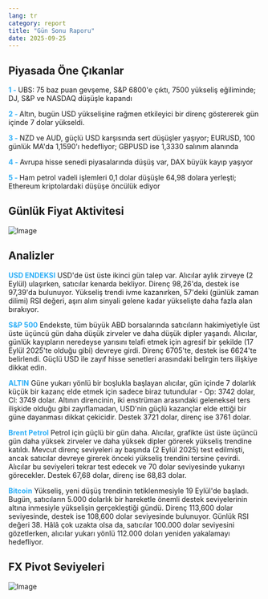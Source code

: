 ```yaml
---
lang: tr
category: report
title: "Gün Sonu Raporu"
date: 2025-09-25
---
```



<h2>Piyasada Öne Çıkanlar</h2>
<strong style="color: #2caef7;">1 - </strong> UBS: 75 baz puan gevşeme, S&P 6800'e çıktı, 7500 yükseliş eğiliminde; DJ, S&P ve NASDAQ düşüşle kapandı

<strong style="color: #2caef7;">2 - </strong> Altın, bugün USD yükselişine rağmen etkileyici bir direnç göstererek gün içinde 7 dolar yükseldi.


<strong style="color: #2caef7;">3 - </strong> NZD ve AUD, güçlü USD karşısında sert düşüşler yaşıyor; EURUSD, 100 günlük MA'da 1,1590'ı hedefliyor; GBPUSD ise 1,3330 salınım alanında

<strong style="color: #2caef7;">4 - </strong> Avrupa hisse senedi piyasalarında düşüş var, DAX büyük kayıp yaşıyor


<strong style="color: #2caef7;">5 - </strong> Ham petrol vadeli işlemleri 0,1 dolar düşüşle 64,98 dolara yerleşti; Ethereum kriptolardaki düşüşe öncülük ediyor



<h2>Günlük Fiyat Aktivitesi</h2>
<img src="https://markleighedu.github.io/img/Sep-2025/25-Sep-2025/price.jpg" alt="Image"/>

<h2>Analizler</h2>
<strong style="color: #2caef7;">USD ENDEKSI</strong> USD'de üst üste ikinci gün talep var. Alıcılar aylık zirveye (2 Eylül) ulaşırken, satıcılar kenarda bekliyor. Direnç 98,26'da, destek ise 97,39'da bulunuyor. Yükseliş trendi ivme kazanırken, 57'deki (günlük zaman dilimi) RSI değeri, aşırı alım sinyali gelene kadar yükselişte daha fazla alan bırakıyor.

<strong style="color: #2caef7;">S&P 500</strong> Endekste, tüm büyük ABD borsalarında satıcıların hakimiyetiyle üst üste üçüncü gün daha düşük zirveler ve daha düşük dipler yaşandı. Alıcılar, günlük kayıpların neredeyse yarısını telafi etmek için agresif bir şekilde (17 Eylül 2025'te olduğu gibi) devreye girdi. Direnç 6705'te, destek ise 6624'te belirlendi. Güçlü USD ile zayıf hisse senetleri arasındaki belirgin ters ilişkiye dikkat edin.

<strong style="color: #2caef7;">ALTIN</strong> Güne yukarı yönlü bir boşlukla başlayan alıcılar, gün içinde 7 dolarlık küçük bir kazanç elde etmek için sadece biraz tutundular - Op: 3742 dolar, Cl: 3749 dolar. Altının direncinin, iki enstrüman arasındaki geleneksel ters ilişkide olduğu gibi zayıflamadan, USD'nin güçlü kazançlar elde ettiği bir güne dayanması dikkat çekicidir. Destek 3721 dolar, direnç ise 3761 dolar.

<strong style="color: #2caef7;">Brent Petrol</strong> Petrol için güçlü bir gün daha. Alıcılar, grafikte üst üste üçüncü gün daha yüksek zirveler ve daha yüksek dipler görerek yükseliş trendine katıldı. Mevcut direnç seviyeleri ay başında (2 Eylül 2025) test edilmişti, ancak satıcılar devreye girerek önceki yükseliş trendini tersine çevirdi. Alıcılar bu seviyeleri tekrar test edecek ve 70 dolar seviyesinde yukarıyı görecekler. Destek 67,68 dolar, direnç ise 68,83 dolar.

<strong style="color: #2caef7;">Bitcoin</strong> Yükseliş, yeni düşüş trendinin tetiklenmesiyle 19 Eylül'de başladı. Bugün, satıcıların 5.000 dolarlık bir hareketle önemli destek seviyelerinin altına inmesiyle yükselişin gerçekleştiği gündü. Direnç 113,600 dolar seviyesinde, destek ise 108,600 dolar seviyesinde bulunuyor. Günlük RSI değeri 38. Hâlâ çok uzakta olsa da, satıcılar 100.000 dolar seviyesini gözetlerken, alıcılar yukarı yönlü 112.000 doları yeniden yakalamayı hedefliyor.



<h2>FX Pivot Seviyeleri</h2>
<img src="https://markleighedu.github.io/img/Sep-2025/25-Sep-2025/pivot.jpg" alt="Image"/>